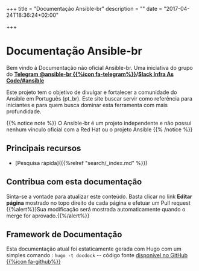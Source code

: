 +++
title = "Documentação Ansible-br"
description = ""
date = "2017-04-24T18:36:24+02:00"

+++

# Documentação Ansible-br
Bem vindo à Documentação não oficial Ansible-br. Uma iniciativa do grupo do **[Telegram @ansible-br {{%icon fa-telegram%}}](https://t.me/ansiblebr)/[Slack Infra As Code/#ansible](https://infraascode.slack.com)**

Este projeto tem o objetivo de divulgar e fortalecer a comunidade do Ansible em Português (pt_br). Este site buscar servir como referência para iniciantes e para quem busca dominar esta ferramenta com mais profundidade.

{{% notice note %}}
O Ansible-br é um projeto independente e não possui nenhum vínculo oficial com a Red Hat ou o projeto Ansible
{{% /notice %}}


## Principais recursos
* [Pesquisa rápida]({{%relref "search/_index.md" %}})

## Contribua com esta documentação
Sinta-se a vontade para atualizar este conteúdo. Basta clicar no link **Editar página** mostrado no topo direito de cada página e efetuar um Pull request
{{%alert%}}Sua modificação será mostrada automaticamente quando o merge for aprovado.{{%/alert%}}


## Framework de Documentação
Esta documentação atual foi estaticamente gerada com Hugo com um simples comando : `hugo -t docdock` -- código fonte [disponível no GitHub {{%icon fa-github%}}](https://github.com/vjeantet/hugo-theme-docDock)
